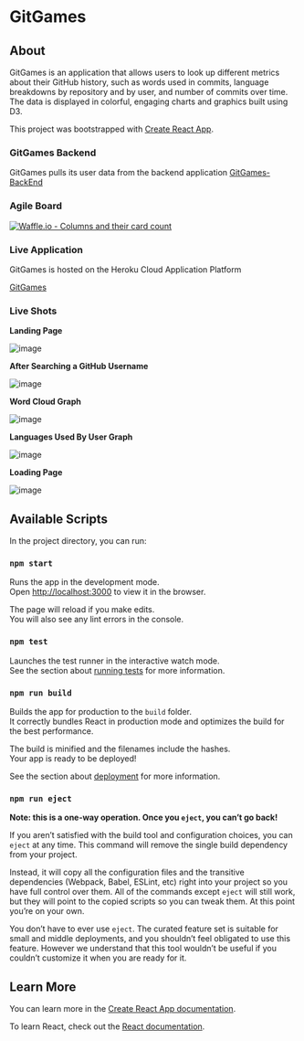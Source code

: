 # GitGames

## About

GitGames is an application that allows users to look up different metrics about their GitHub history, such as words used in commits, language breakdowns by repository and by user, and number of commits over time. The data is displayed in colorful, engaging charts and graphics built using D3.

This project was bootstrapped with [Create React App](https://github.com/facebook/create-react-app).

### GitGames Backend

GitGames pulls its user data from the backend application [GitGames-BackEnd](https://github.com/patrickshobe/GitGames-BackEnd)

### Agile Board

[![Waffle.io - Columns and their card
count](https://badge.waffle.io/patrickshobe/GitGames-BackEnd.svg?columns=all)](https://waffle.io/patrickshobe/GitGames-BackEnd)

### Live Application

GitGames is hosted on the Heroku Cloud Application Platform

[GitGames](https://thegitgames.herokuapp.com/)

### Live Shots

**Landing Page**

![image](https://user-images.githubusercontent.com/36015215/50621211-a3bc1480-0ec1-11e9-828f-aa04ca711baa.png)

**After Searching a GitHub Username**

![image](https://user-images.githubusercontent.com/36015215/50621228-c5b59700-0ec1-11e9-8967-852909ce898c.png)

**Word Cloud Graph**

![image](https://user-images.githubusercontent.com/36015215/50621251-f1388180-0ec1-11e9-9467-b37fd88ea596.png)

**Languages Used By User Graph**

![image](https://user-images.githubusercontent.com/36015215/50621305-41afdf00-0ec2-11e9-8fc0-470c1b38c564.png)

**Loading Page**

![image](https://user-images.githubusercontent.com/36015215/50621327-67d57f00-0ec2-11e9-95b0-740b70abcc55.png)

## Available Scripts

In the project directory, you can run:

### `npm start`

Runs the app in the development mode.<br>
Open [http://localhost:3000](http://localhost:3000) to view it in the browser.

The page will reload if you make edits.<br>
You will also see any lint errors in the console.

### `npm test`

Launches the test runner in the interactive watch mode.<br>
See the section about [running tests](https://facebook.github.io/create-react-app/docs/running-tests) for more information.

### `npm run build`

Builds the app for production to the `build` folder.<br>
It correctly bundles React in production mode and optimizes the build for the best performance.

The build is minified and the filenames include the hashes.<br>
Your app is ready to be deployed!

See the section about [deployment](https://facebook.github.io/create-react-app/docs/deployment) for more information.

### `npm run eject`

**Note: this is a one-way operation. Once you `eject`, you can’t go back!**

If you aren’t satisfied with the build tool and configuration choices, you can `eject` at any time. This command will remove the single build dependency from your project.

Instead, it will copy all the configuration files and the transitive dependencies (Webpack, Babel, ESLint, etc) right into your project so you have full control over them. All of the commands except `eject` will still work, but they will point to the copied scripts so you can tweak them. At this point you’re on your own.

You don’t have to ever use `eject`. The curated feature set is suitable for small and middle deployments, and you shouldn’t feel obligated to use this feature. However we understand that this tool wouldn’t be useful if you couldn’t customize it when you are ready for it.

## Learn More

You can learn more in the [Create React App documentation](https://facebook.github.io/create-react-app/docs/getting-started).

To learn React, check out the [React documentation](https://reactjs.org/).
